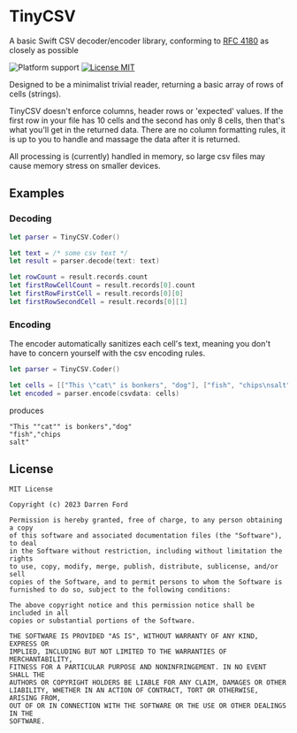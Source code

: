 # TinyCSV

A basic Swift CSV decoder/encoder library, conforming to [RFC 4180](https://www.rfc-editor.org/rfc/rfc4180.html) as closely as possible

![Platform support](https://img.shields.io/badge/platform-ios%20%7C%20osx%20%7C%20tvos%20%7C%20watchos%20%7C%20linux-lightgrey.svg?style=flat-square)
[![License MIT](https://img.shields.io/badge/license-MIT-blue.svg?style=flat-square)](https://github.com/dagronf/TinyCSV/blob/master/LICENSE)

Designed to be a minimalist trivial reader, returning a basic array of rows of cells (strings).

TinyCSV doesn't enforce columns, header rows or 'expected' values. If the first row in your file has 10 cells and the second has only 8 cells, then that's what you'll get in the returned data. There are no column formatting rules, it is up to you to handle and massage the data after it is returned.

All processing is (currently) handled in memory, so large csv files may cause memory stress on smaller devices.

## Examples

### Decoding

```swift
let parser = TinyCSV.Coder()

let text = /* some csv text */
let result = parser.decode(text: text)

let rowCount = result.records.count
let firstRowCellCount = result.records[0].count
let firstRowFirstCell = result.records[0][0]
let firstRowSecondCell = result.records[0][1]
```

### Encoding

The encoder automatically sanitizes each cell's text, meaning you don't have to concern yourself with the csv
encoding rules.

```swift
let parser = TinyCSV.Coder()

let cells = [["This \"cat\" is bonkers", "dog"], ["fish", "chips\nsalt"]]
let encoded = parser.encode(csvdata: cells)
```

produces

```
"This ""cat"" is bonkers","dog"
"fish","chips
salt"

```

## License

```
MIT License

Copyright (c) 2023 Darren Ford

Permission is hereby granted, free of charge, to any person obtaining a copy
of this software and associated documentation files (the "Software"), to deal
in the Software without restriction, including without limitation the rights
to use, copy, modify, merge, publish, distribute, sublicense, and/or sell
copies of the Software, and to permit persons to whom the Software is
furnished to do so, subject to the following conditions:

The above copyright notice and this permission notice shall be included in all
copies or substantial portions of the Software.

THE SOFTWARE IS PROVIDED "AS IS", WITHOUT WARRANTY OF ANY KIND, EXPRESS OR
IMPLIED, INCLUDING BUT NOT LIMITED TO THE WARRANTIES OF MERCHANTABILITY,
FITNESS FOR A PARTICULAR PURPOSE AND NONINFRINGEMENT. IN NO EVENT SHALL THE
AUTHORS OR COPYRIGHT HOLDERS BE LIABLE FOR ANY CLAIM, DAMAGES OR OTHER
LIABILITY, WHETHER IN AN ACTION OF CONTRACT, TORT OR OTHERWISE, ARISING FROM,
OUT OF OR IN CONNECTION WITH THE SOFTWARE OR THE USE OR OTHER DEALINGS IN THE
SOFTWARE.
```
